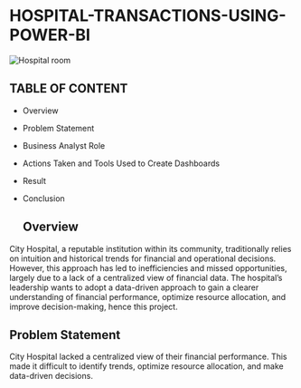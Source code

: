 # HOSPITAL-TRANSACTIONS-USING-POWER-BI

![Hospital room](https://github.com/user-attachments/assets/689cd8aa-3142-4515-b981-5baa71805242)

## TABLE OF CONTENT
- Overview
- Problem Statement
- Business Analyst Role
- Actions Taken and Tools Used to Create Dashboards
- Result
- Conclusion

  ## Overview
City Hospital, a reputable institution within its community, traditionally relies on intuition and historical trends for financial and operational decisions. However, this approach has led to inefficiencies and missed opportunities, largely due to a lack of a centralized view of financial data. The hospital’s leadership wants to adopt a data-driven approach to gain a clearer understanding of financial performance, optimize resource allocation, and improve decision-making, hence this project.

## Problem Statement
City Hospital lacked a centralized view of their financial performance. This made it difficult to identify trends, optimize resource allocation, and make data-driven decisions.
